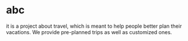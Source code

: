 # abc
it is a project about travel, which is meant to help people better plan their vacations. We provide pre-planned trips as well as customized ones.
